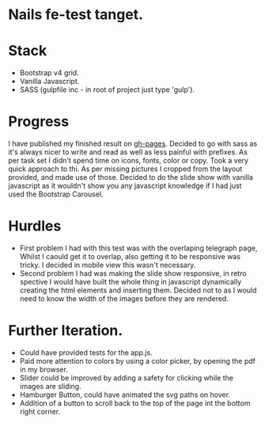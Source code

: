 # Nails fe-test tanget.

# Stack

- Bootstrap v4 grid.
- Vanilla Javascript.
- SASS (gulpfile inc - in root of project just type 'gulp').

# Progress

I have published my finished result on [gh-pages](https://tormod17.github.io/nails/).
Decided to go with sass as it's always nicer to write and read as well as less painful with prefixes. 
As per task set I didn't spend time on icons, fonts, color or copy. Took a very quick approach to thi. 
As per missing pictures I cropped from the layout provided, and made use of those. 
Decided to do the slide show with vanilla javascript as it wouldn't show you any javascript knowledge if I had just used the Bootstrap Carousel. 

# Hurdles

- First problem I had with this test was with the overlaping telegraph page, Whilst I caould get it to overlap, also getting it to be responsive was tricky. I decided in mobile view this wasn't necessary. 
- Second problem I had was making the slide show responsive, in retro spective I would have built the whole thing in javascript 
dynamically creating the html elements and inserting them.  Decided not to as I would need to know the width of the images before they are rendered. 

# Further Iteration. 

- Could have provided tests for the app.js. 
- Paid more attention to colors by using a color picker, by opening the pdf in my browser. 
- Slider could be improved by adding a safety for clicking while the images are sliding. 
- Hamburger Button, could have animated the svg paths on hover. 
- Addition of a button to scroll back to the top of the page int the bottom right corner. 


